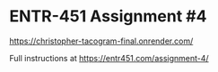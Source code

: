 # ENTR-451 Assignment #4
https://christopher-tacogram-final.onrender.com/

Full instructions at https://entr451.com/assignment-4/
